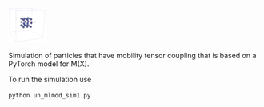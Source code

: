 
<p align="left">
<img src="doc_img/particle1.png" width="15%"> 
</p>

Simulation of particles that have mobility tensor coupling that is based on a PyTorch model for M(X).

To run the simulation use 

```python un_mlmod_sim1.py```

